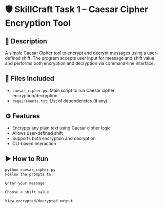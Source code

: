 # 🛡️ SkillCraft Task 1 – Caesar Cipher Encryption Tool

## 🔐 Description

A simple Caesar Cipher tool to encrypt and decrypt messages using a user-defined shift. The program accepts user input for message and shift value and performs both encryption and decryption via command-line interface.

## 📂 Files Included

- `caesar_cipher.py`: Main script to run Caesar cipher encryption/decryption
- `requirements.txt`: List of dependencies (if any)

## ⚙️ Features

- Encrypts any plain text using Caesar cipher logic
- Allows user-defined shift
- Supports both encryption and decryption
- CLI-based interaction

## ▶️ How to Run

```bash
python caesar_cipher.py
Follow the prompts to:

Enter your message

Choose a shift value

View encrypted/decrypted output